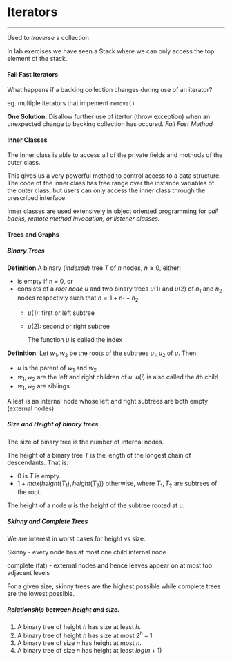 # Iterators
---

Used to *traverse* a collection

In lab exercises we have seen a Stack where we can only access the top element of the stack.


#### Fail Fast Iterators

What happens if a backing collection changes during use of an iterator?

eg. multiple iterators that impement `remove()`

**One Solution:** Disallow further use of itertor (throw exception) when an unexpected change to backing collection has occured. *Fail Fast Method*

#### Inner Classes

The Inner class is able to access all of the private fields and mothods of the outer class.

This gives us a very powerful method to control access to a data structure. The code of the inner class has free range over the instance variables of the outer class, but users can only access the inner class through the prescribed interface.

Inner classes are used extensively in object oriented programming for *call backs, remote method invocation, or listener classes.*

#### Trees and Graphs

##### Binary Trees

**Definition** A binary (*indexed*) tree $T$ of $n$ nodes, $n \geqslant 0$, either:
- is empty if n = 0, or
- consists of a *root node u* and two binary trees $u(1)$ and $u(2)$ of $n_1$ and $n_2$ nodes respectivly such that $n = 1 + n_1 + n_2$.
  - $u(1)$: first or left subtree
  - $u(2)$: second or right subtree

    
    The function $u$ is called the index

**Definition**: Let $w_1, w_2$ be the roots of the subtrees $u_1, u_2$ of $u$. Then:

- $u$ is the parent of $w_1$ and $w_2$
- $w_1, w_2$ are the left and right children of $u$. $u(i)$ is also called the $i$th child
- $w_1, w_2$ are siblings

A leaf is an internal node whose left and right subtrees are both empty (external nodes)

##### Size and Height of binary trees

The size of binary tree is the number of internal nodes.

The height of a binary tree $T$ is the length of the longest chain of descendants. That is:
- $0$ is $T$ is empty.
- $1+max(height(T_1), height(T_2))$ otherwise, where $T_1, T_2$ are subtrees of the root.

The height of a node $u$ is the height of the subtree rooted at $u$.

##### Skinny and Complete Trees

We are interest in worst cases for height vs size.

Skinny - every node has at most one child internal node

complete (fat) - external nodes and hence leaves appear on at most too adjacent levels

For a given size, skinny trees are the highest possible while complete trees are the lowest possible.

##### Relationship between height and size.

1. A binary tree of height $h$ has size at least $h$.
2. A binary tree of height $h$ has size at most $2^h - 1$.
3. A binary tree of size $n$ has height at most $n$.
4. A binary tree of size $n$ has height at least $log(n+1)$

